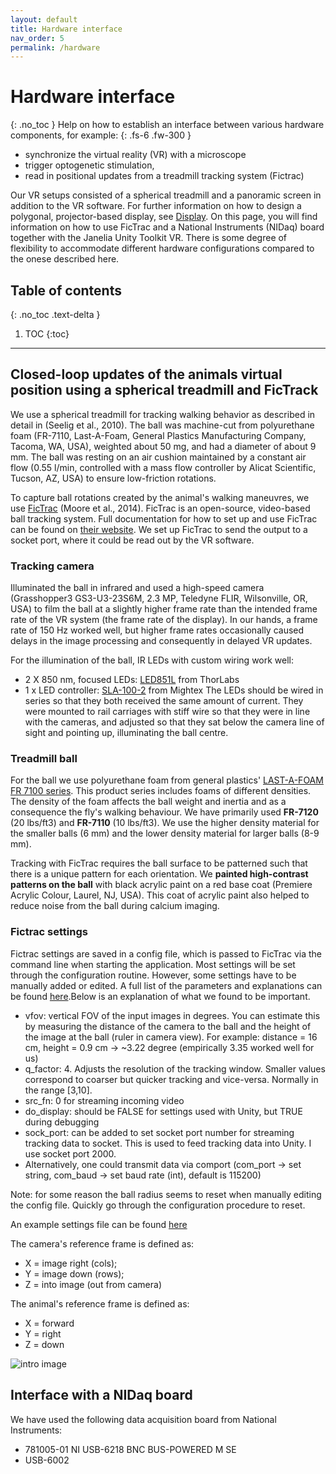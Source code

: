 ```yaml
---
layout: default
title: Hardware interface
nav_order: 5
permalink: /hardware
---
```

# Hardware interface
{: .no_toc }
Help on how to establish an interface between various hardware components, for example:
{: .fs-6 .fw-300 }
* synchronize the virtual reality (VR) with a microscope
* trigger optogenetic stimulation,
* read in positional updates from a treadmill tracking system (Fictrac)


Our VR setups consisted of a spherical treadmill and a panoramic screen in addition to the VR software. For further information on how to design a polygonal, projector-based display, see [Display](../display). On this page, you  will find information on how to use FicTrac and a National Instruments (NIDaq) board together with the Janelia Unity Toolkit VR. There is some degree of flexibility to accommodate different hardware configurations compared to the onese described here.

## Table of contents
{: .no_toc .text-delta }

1. TOC
{:toc}

---

## Closed-loop updates of the animals virtual position using a spherical treadmill and FicTrack
We use a spherical treadmill for tracking walking behavior as described in detail in (Seelig et al., 2010). The ball was machine-cut from polyurethane foam (FR-7110, Last-A-Foam, General Plastics Manufacturing Company, Tacoma, WA, USA), weighted about 50 mg, and had a diameter of about 9 mm. The ball was resting on an air cushion maintained by a constant air flow (0.55 l/min, controlled with a mass flow controller by Alicat Scientific, Tucson, AZ, USA) to ensure low-friction rotations.

To capture ball rotations created by the animal's walking maneuvres, we use [FicTrac](https://github.com/rjdmoore/fictrac) (Moore et al., 2014). FicTrac is an open-source, video-based ball tracking system. Full documentation for how to set up and use FicTrac can be found on [their website](https://github.com/rjdmoore/fictrac). We set up FicTrac to send the output to a socket port, where it could be read out by the VR software.

### Tracking camera
Illuminated the ball in infrared and used a high-speed camera (Grasshopper3 GS3-U3-23S6M, 2.3 MP, Teledyne FLIR, Wilsonville, OR, USA) to film the ball at a slightly higher frame rate than the intended frame rate of the VR system (the frame rate of the display). In our hands, a frame rate of 150 Hz worked well, but higher frame rates occasionally caused delays in the image processing and consequently in delayed VR updates.

For the illumination of the ball, IR LEDs with custom wiring work well:
* 2 X 850 nm, focused LEDs: [LED851L](https://www.thorlabs.com/thorproduct.cfm?partnumber=LED851L) from ThorLabs
* 1 x LED controller: [SLA-100-2](http://www.mightexsystems.com/family_info.php?cPath=4_53_22&categories_id=22) from Mightex
The LEDs should be wired in series so that they both received the same amount of current. They were mounted to rail carriages with stiff wire so that they were in line with the cameras, and adjusted so that they sat below the camera line of sight and pointing up, illuminating the ball centre.

### Treadmill ball
For the ball we use polyurethane foam from general plastics' [LAST-A-FOAM FR 7100 series](https://www.generalplastics.com/products/fr-7100). This product series includes foams of different densities. The density of the foam affects the ball weight and inertia and as a consequence the fly's walking behaviour. We have primarily used  **FR-7120** (20 lbs/ft3) and  **FR-7110** (10 lbs/ft3). We use the higher density material for the smaller balls (6 mm) and the lower density material for larger balls (8-9 mm).

Tracking with FicTrac requires the ball surface to be patterned such that there is a unique pattern for each orientation. We **painted high-contrast patterns on the ball** with black acrylic paint on a red base coat (Premiere Acrylic Colour, Laurel, NJ, USA). This coat of acrylic paint also helped to reduce noise from the ball during calcium imaging.

### Fictrac settings
Fictrac settings are saved in a config file, which is passed to FicTrac via the command line when starting the application. Most settings will be set through the configuration routine. However, some settings have to be manually added or edited. A full list of the parameters and explanations can be found [here](https://github.com/rjdmoore/fictrac/blob/master/doc/params.md).Below is an explanation of what we found to be important.

* vfov: vertical FOV of the input images in degrees. You can estimate this by measuring the distance of the camera to the ball and the height of the image at the ball (ruler in camera view). For example:  distance = 16 cm, height = 0.9 cm → ~3.22 degree (empirically 3.35 worked well for us)
* q_factor: 4. Adjusts the resolution of the tracking window. Smaller values correspond to coarser but quicker tracking and vice-versa. Normally in the range [3,10].
* src_fn: 0 for streaming incoming video
* do_display: should be FALSE for settings used with Unity, but TRUE during debugging
* sock_port: can be added to set socket port number for streaming tracking data to socket. This is used to feed tracking data into Unity. I use socket port 2000.
* Alternatively, one could transmit data via comport (com_port -> set string, com_baud → set baud rate (int), default is 115200)

Note: for some reason the ball radius seems to reset when manually editing the config file. Quickly go through the configuration procedure to reset.

An example settings file can be found [here](https://hjmh.github.io/ethoVR/assets/fictrac/grasshop_socket_config.txt)

The camera's reference frame is defined as:
* X = image right (cols);
* Y = image down (rows);
* Z = into image (out from camera)

The animal's reference frame is defined as:
* X = forward
* Y = right
* Z = down

![intro image](https://hjmh.github.io/ethoVR/assets/fictrac/fictrac-configImg.png)


## Interface with a NIDaq board

We have used the following data acquisition board from National Instruments:
* 781005-01 NI USB-6218 BNC BUS-POWERED M SE
* USB-6002
